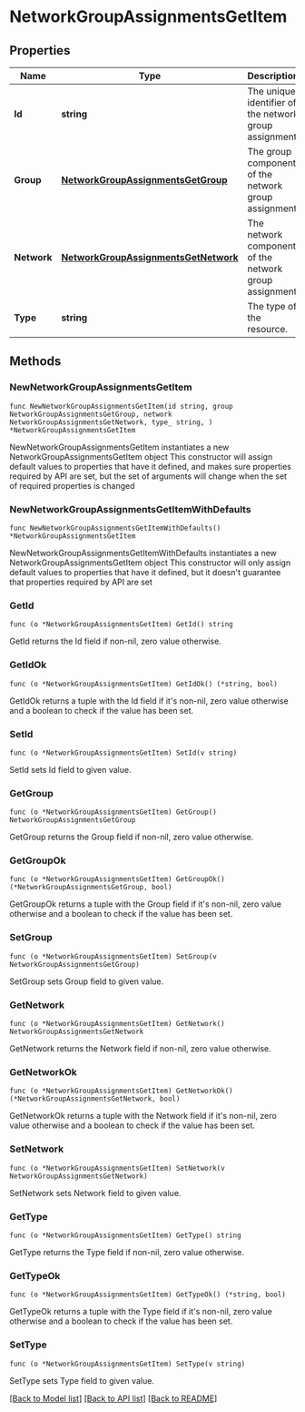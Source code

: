 # NetworkGroupAssignmentsGetItem

## Properties

Name | Type | Description | Notes
------------ | ------------- | ------------- | -------------
**Id** | **string** | The unique identifier of the network group assignment | 
**Group** | [**NetworkGroupAssignmentsGetGroup**](NetworkGroupAssignmentsGetGroup.md) | The group component of the network group assignment | 
**Network** | [**NetworkGroupAssignmentsGetNetwork**](NetworkGroupAssignmentsGetNetwork.md) | The network component of the network group assignment | 
**Type** | **string** | The type of the resource. | 

## Methods

### NewNetworkGroupAssignmentsGetItem

`func NewNetworkGroupAssignmentsGetItem(id string, group NetworkGroupAssignmentsGetGroup, network NetworkGroupAssignmentsGetNetwork, type_ string, ) *NetworkGroupAssignmentsGetItem`

NewNetworkGroupAssignmentsGetItem instantiates a new NetworkGroupAssignmentsGetItem object
This constructor will assign default values to properties that have it defined,
and makes sure properties required by API are set, but the set of arguments
will change when the set of required properties is changed

### NewNetworkGroupAssignmentsGetItemWithDefaults

`func NewNetworkGroupAssignmentsGetItemWithDefaults() *NetworkGroupAssignmentsGetItem`

NewNetworkGroupAssignmentsGetItemWithDefaults instantiates a new NetworkGroupAssignmentsGetItem object
This constructor will only assign default values to properties that have it defined,
but it doesn't guarantee that properties required by API are set

### GetId

`func (o *NetworkGroupAssignmentsGetItem) GetId() string`

GetId returns the Id field if non-nil, zero value otherwise.

### GetIdOk

`func (o *NetworkGroupAssignmentsGetItem) GetIdOk() (*string, bool)`

GetIdOk returns a tuple with the Id field if it's non-nil, zero value otherwise
and a boolean to check if the value has been set.

### SetId

`func (o *NetworkGroupAssignmentsGetItem) SetId(v string)`

SetId sets Id field to given value.


### GetGroup

`func (o *NetworkGroupAssignmentsGetItem) GetGroup() NetworkGroupAssignmentsGetGroup`

GetGroup returns the Group field if non-nil, zero value otherwise.

### GetGroupOk

`func (o *NetworkGroupAssignmentsGetItem) GetGroupOk() (*NetworkGroupAssignmentsGetGroup, bool)`

GetGroupOk returns a tuple with the Group field if it's non-nil, zero value otherwise
and a boolean to check if the value has been set.

### SetGroup

`func (o *NetworkGroupAssignmentsGetItem) SetGroup(v NetworkGroupAssignmentsGetGroup)`

SetGroup sets Group field to given value.


### GetNetwork

`func (o *NetworkGroupAssignmentsGetItem) GetNetwork() NetworkGroupAssignmentsGetNetwork`

GetNetwork returns the Network field if non-nil, zero value otherwise.

### GetNetworkOk

`func (o *NetworkGroupAssignmentsGetItem) GetNetworkOk() (*NetworkGroupAssignmentsGetNetwork, bool)`

GetNetworkOk returns a tuple with the Network field if it's non-nil, zero value otherwise
and a boolean to check if the value has been set.

### SetNetwork

`func (o *NetworkGroupAssignmentsGetItem) SetNetwork(v NetworkGroupAssignmentsGetNetwork)`

SetNetwork sets Network field to given value.


### GetType

`func (o *NetworkGroupAssignmentsGetItem) GetType() string`

GetType returns the Type field if non-nil, zero value otherwise.

### GetTypeOk

`func (o *NetworkGroupAssignmentsGetItem) GetTypeOk() (*string, bool)`

GetTypeOk returns a tuple with the Type field if it's non-nil, zero value otherwise
and a boolean to check if the value has been set.

### SetType

`func (o *NetworkGroupAssignmentsGetItem) SetType(v string)`

SetType sets Type field to given value.



[[Back to Model list]](../README.md#documentation-for-models) [[Back to API list]](../README.md#documentation-for-api-endpoints) [[Back to README]](../README.md)


